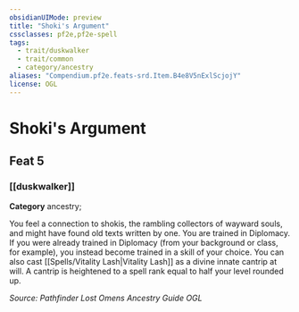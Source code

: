 ```yaml
---
obsidianUIMode: preview
title: "Shoki's Argument"
cssclasses: pf2e,pf2e-spell
tags:
  - trait/duskwalker
  - trait/common
  - category/ancestry
aliases: "Compendium.pf2e.feats-srd.Item.B4e8V5nExlScjojY"
license: OGL
---
```

# Shoki's Argument
## Feat 5
### [[duskwalker]]

**Category** ancestry; 




You feel a connection to shokis, the rambling collectors of wayward souls, and might have found old texts written by one. You are trained in Diplomacy. If you were already trained in Diplomacy (from your background or class, for example), you instead become trained in a skill of your choice. You can also cast [[Spells/Vitality Lash|Vitality Lash]] as a divine innate cantrip at will. A cantrip is heightened to a spell rank equal to half your level rounded up.

*Source: Pathfinder Lost Omens Ancestry Guide*
*OGL*